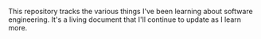 This repository tracks the various things I've been learning about software engineering. It's a living document that I'll continue to update as I learn more.
